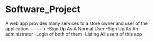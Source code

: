# Software_Project
 A web app provides many services to a store owner and user of the application ----->
-Sign Up As A Normal User
-Sign Up As An administrator 
-Login of both of them
-Listing All users of this app

